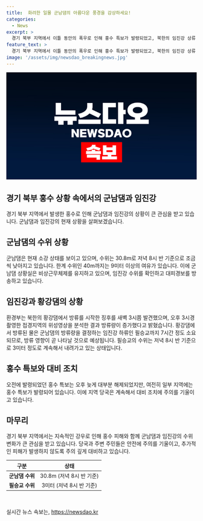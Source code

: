 ```yaml
---
title:  화려한 일몰 군남댐의 아름다운 풍경을 감상하세요!
categories:
  - News
excerpt: >
  경기 북부 지역에서 이틀 동안의 폭우로 인해 홍수 특보가 발령되었고, 북한의 임진강 상류 황강댐 방류량이 늘어났습니다. 경기도 연천군 군남댐은 비상근무체제를 유지하며 임진강 수위를 확인하고 대피경보를 방송하고 있습니다. 군남댐 수위는 조금씩 낮아지고 있으며, 황강댐의 방류량 증가로 인해 필승교의 수위도 내려가고 있습니다. 현재까지 피해가 발생한 지역은 가평군 대보교와 오산시 탑동대교입니다.
feature_text: >
  경기 북부 지역에서 이틀 동안의 폭우로 인해 홍수 특보가 발령되었고, 북한의 임진강 상류 황강댐 방류량이 늘어났습니다. 경기도 연천군 군남댐은 비상근무체제를 유지하며 임진강 수위를 확인하고 대피경보를 방송하고 있습니다. 군남댐 수위는 조금씩 낮아지고 있으며, 황강댐의 방류량 증가로 인해 필승교의 수위도 내려가고 있습니다. 현재까지 피해가 발생한 지역은 가평군 대보교와 오산시 탑동대교입니다.
image: '/assets/img/newsdao_breakingnews.jpg'
---
```


<p><img src="/assets/img/newsdao_breakingnews.jpg" alt="flaretime 속보" /></p>

<h2 data-ke-size="size26">경기 북부 홍수 상황 속에서의 군남댐과 임진강</h2>

<p data-ke-size="size16">경기 북부 지역에서 발생한 홍수로 인해 군남댐과 임진강의 상황이 큰 관심을 받고 있습니다. 군남댐과 임진강의 현재 상황을 살펴보겠습니다.</p>

<h2>군남댐의 수위 상황</h2>

<p data-ke-size="size16">군남댐은 현재 소강 상태를 보이고 있으며, 수위는 30.8m로 저녁 8시 반 기준으로 조금씩 낮아지고 있습니다. 한계 수위인 40m까지는 9미터 이상의 여유가 있습니다. 이에 군남댐 상황실은 비상근무체제를 유지하고 있으며, 임진강 수위를 확인하고 대피경보를 방송하고 있습니다.</p>

<h2>임진강과 황강댐의 상황</h2>

<p data-ke-size="size16">환경부는 북한의 황강댐에서 방류를 시작한 징후를 새벽 3시쯤 발견했으며, 오후 3시경 촬영한 접경지역의 위성영상을 분석한 결과 방류량이 증가했다고 밝혔습니다. 황강댐에서 방류된 물은 군남댐의 방류량을 결정하는 임진강 하류인 필승교까지 7시간 정도 소요되므로, 방류 영향이 곧 나타날 것으로 예상됩니다. 필승교의 수위는 저녁 8시 반 기준으로 3미터 정도로 계속해서 내려가고 있는 상태입니다.</p>

<h2>홍수 특보와 대비 조치</h2>

<p data-ke-size="size16">오전에 발령되었던 홍수 특보는 오후 늦게 대부분 해제되었지만, 여전히 일부 지역에는 홍수 특보가 발령되어 있습니다. 이에 지역 당국은 계속해서 대비 조치에 주의를 기울이고 있습니다.</p>

<h2>마무리</h2>

<p data-ke-size="size16">경기 북부 지역에서는 지속적인 강우로 인해 홍수 피해와 함께 군남댐과 임진강의 수위 변화가 큰 관심을 받고 있습니다. 당국과 주변 주민들은 안전에 주의를 기울이고, 추가적인 피해가 발생하지 않도록 주의 깊게 대비하고 있습니다.</p>

<table>
    <thead>
        <tr>
            <th>구분</th>
            <th>상태</th>
        </tr>
    </thead>
    <tbody>
        <tr>
            <td style="text-align: center; height: 17px;"><b>군남댐 수위</b></td>
            <td style="text-align: center; height: 17px;">30.8m (저녁 8시 반 기준)</td>
        </tr>
        <tr>
            <td style="text-align: center; height: 17px;"><b>필승교 수위</b></td>
            <td style="text-align: center; height: 17px;">3미터 (저녁 8시 반 기준)</td>
        </tr>
    </tbody>
</table>

<p data-ke-size="size16">&nbsp;</p>
실시간 뉴스 속보는, <a href="https://newsdao.kr" rel="dofollow">https://newsdao.kr</a>


